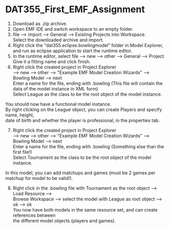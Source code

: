 # DAT355_First_EMF_Assignment



1. Download as .zip archive.
2. Open EMF IDE and switch workspace to an empty folder.
3. file --> import --> General --> Existing Projects into Workspace.<br>
Select the downloaded archive and import.
4. Right click the "dat355.eclipse.bowlingmodel" folder in Model Explorer,<br>
and run as eclipse application to start the runtime editor.
5. In the runtime editor, select file --> new --> other --> General --> Project.<br>
Give it a fitting name and click finish.
6. Right click the created project in Project Explorer<br> 
--> new --> other --> "Example EMF Model Creation Wizards" --> Bowling Model --> next<br>
Enter a name for the file, ending with .bowling (This file will contain the data of the model instance in XML form)<br>
Select League as the class to be the root object of the model instance.

You should now have a functional model instance.<br>
By right clicking on the League object, you can create Players and specify name, height,<br>
date of birth and whether the player is professional, in the properties tab.


7. Right click the created project in Project Explorer<br> 
--> new --> other --> "Example EMF Model Creation Wizards" --> Bowling Model --> next<br>
Enter a name for the file, ending with .bowling (Something else than the first file!)<br>
Select Tournament as the class to be the root object of the model instance.

In this model, you can add matchups and games (must be 2 games per matchup for model to be valid!).

8. Right click in the .bowling file with Tournament as the root object --> Load Resource --><br>
Browse Workspace --> select the model with League as root object --> ok --> ok<br>
You now have both models in the same resource set, and can create references between<br>
the different model objects (players and games).

